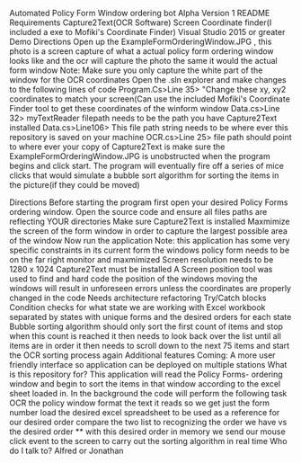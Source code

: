 Automated Policy Form Window ordering bot
Alpha Version 1
README
Requirements
Capture2Text(OCR Software)
Screen Coordinate finder(I included a exe to Mofiki's Coordinate Finder)
Visual Studio 2015 or greater
Demo Directions
Open up the ExampleFormOrderingWindow.JPG , this photo is a screen capture of what a actual policy form ordering window looks like and the ocr will capture the photo the same it would the actual form window Note: Make sure you only capture the white part of the window for the OCR coordinates
Open the .sln explorer and make changes to the following lines of code
Program.Cs>Line 35> "Change these xy, xy2 coordinates to match your screen(Can use the included Mofiki's Coordinate Finder tool to get these coordinates of the winform window
Data.cs>Line 32> myTextReader filepath needs to be the path you have Capture2Text installed
Data.cs>Line106> This file path string needs to be where ever this repository is saved on your machine
OCR.cs>Line 25> file path should point to where ever your copy of Capture2Text is
make sure the ExampleFormOrderingWindow.JPG is unobstructed when the program begins and click start. The program will eventually fire off a series of mice clicks that would simulate a bubble sort algorithm for sorting the items in the picture(if they could be moved)

Directions
Before starting the program first open your desired Policy Forms ordering window.
Open the source code and ensure all files paths are reflecting YOUR directories
Make sure Capture2Text is installed
Maxmimize the screen of the form window in order to capture the largest possible area of the window
Now run the application
Note: this application has some very specific constraints in its current form
the windows policy form needs to be on the far right monitor and maxmimized
Screen resolution needs to be 1280 x 1024
Capture2Text must be installed
A Screen position tool was used to find and hard code the position of the windows
moving the windows will result in unforeseen errors unless the coordinates are properly changed in the code
Needs
architecture refactoring
Try/Catch blocks
Condition checks for what state we are working with
Excel workbook separated by states with unique forms and the desired orders for each state
Bubble sorting algorithm should only sort the first count of items and stop when this count is reached
it then needs to look back over the list until all items are in order
it then needs to scroll down to the next 75 items and start the OCR sorting process again
Additional features Coming:
A more user friendly interface so application can be deployed on multiple stations
What is this repository for?
This application will read the Policy Forms- ordering window and begin to sort the items in that window according to the excel sheet loaded in. In the background the code will perform the following task OCR the policy window format the text it reads so we get just the form number load the desired excel spreadsheet to be used as a reference for our desired order compare the two list to recognizing the order we have vs the desired order ** with this desired order in memory we send our mouse click event to the screen to carry out the sorting algorithm in real time
Who do I talk to?
Alfred or Jonathan
